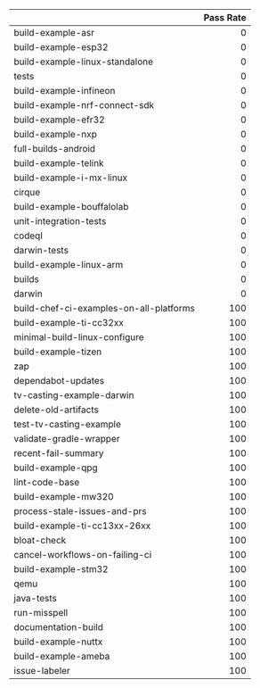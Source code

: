 |                                         |   Pass Rate |
|:----------------------------------------|------------:|
| build-example-asr                       |           0 |
| build-example-esp32                     |           0 |
| build-example-linux-standalone          |           0 |
| tests                                   |           0 |
| build-example-infineon                  |           0 |
| build-example-nrf-connect-sdk           |           0 |
| build-example-efr32                     |           0 |
| build-example-nxp                       |           0 |
| full-builds-android                     |           0 |
| build-example-telink                    |           0 |
| build-example-i-mx-linux                |           0 |
| cirque                                  |           0 |
| build-example-bouffalolab               |           0 |
| unit-integration-tests                  |           0 |
| codeql                                  |           0 |
| darwin-tests                            |           0 |
| build-example-linux-arm                 |           0 |
| builds                                  |           0 |
| darwin                                  |           0 |
| build-chef-ci-examples-on-all-platforms |         100 |
| build-example-ti-cc32xx                 |         100 |
| minimal-build-linux-configure           |         100 |
| build-example-tizen                     |         100 |
| zap                                     |         100 |
| dependabot-updates                      |         100 |
| tv-casting-example-darwin               |         100 |
| delete-old-artifacts                    |         100 |
| test-tv-casting-example                 |         100 |
| validate-gradle-wrapper                 |         100 |
| recent-fail-summary                     |         100 |
| build-example-qpg                       |         100 |
| lint-code-base                          |         100 |
| build-example-mw320                     |         100 |
| process-stale-issues-and-prs            |         100 |
| build-example-ti-cc13xx-26xx            |         100 |
| bloat-check                             |         100 |
| cancel-workflows-on-failing-ci          |         100 |
| build-example-stm32                     |         100 |
| qemu                                    |         100 |
| java-tests                              |         100 |
| run-misspell                            |         100 |
| documentation-build                     |         100 |
| build-example-nuttx                     |         100 |
| build-example-ameba                     |         100 |
| issue-labeler                           |         100 |